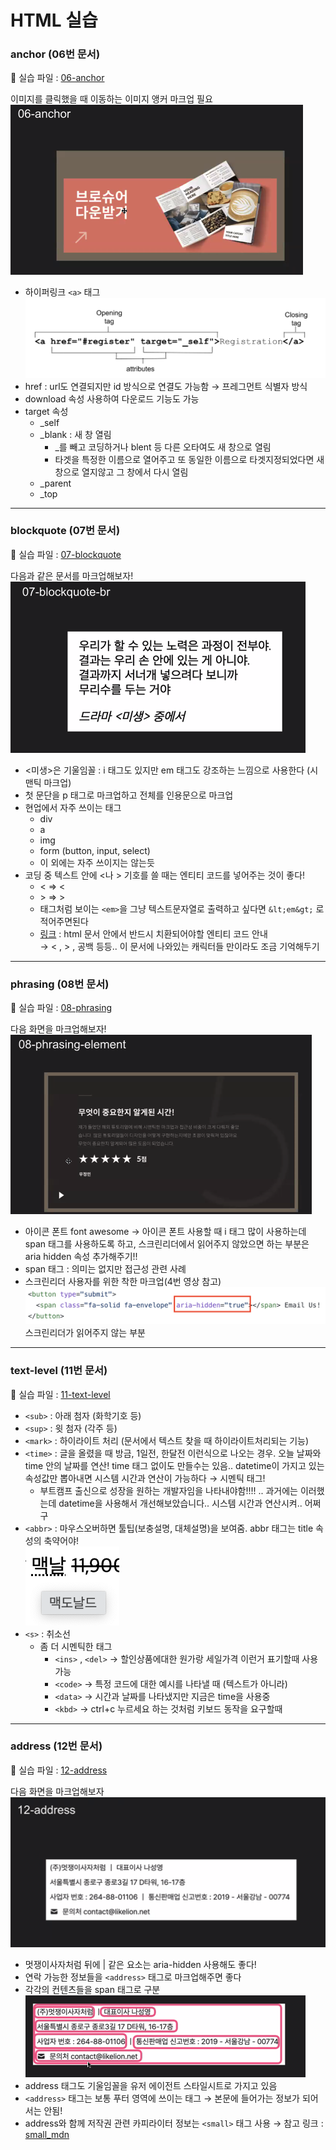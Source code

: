 # HTML 실습

### anchor (06번 문서)
:link: 실습 파일 : [06-anchor](https://github.com/songyi225/html-css/blob/student/06-anchor.html)

이미지를 클릭했을 때 이동하는 이미지 앵커 마크업 필요
<br/>![anchor](./html_images/06-anchor01.png)

- 하이퍼링크 `<a>` 태그
  ![href](./html_images/06-anchor02.png)
- href : url도 연결되지만 id 방식으로 연결도 가능함 → 프레그먼트 식별자 방식
- download 속성 사용하여 다운로드 기능도 가능
- target 속성
    - _self
    - _blank : 새 창 열림
        - _를 빼고 코딩하거나 blent 등 다른 오타여도 새 창으로 열림
        - 타겟을 특정한 이름으로 열어주고 또 동일한 이름으로 타겟지정되었다면 새창으로 열지않고 그 창에서 다시 열림
    - _parent
    - _top

---
### blockquote (07번 문서)
:link: 실습 파일 : [07-blockquote](https://github.com/songyi225/html-css/blob/student/07-blockquote-br.html)

다음과 같은 문서를 마크업해보자!
<br/>![blockquote](./html_images/07-blockquote01.png)

- <미생>은 기울임꼴 : i 태그도 있지만 em 태그도 강조하는 느낌으로 사용한다 (시맨틱 마크업)
- 첫 문단을 p 태그로 마크업하고 전체를 인용문으로 마크업
- 현업에서 자주 쓰이는 태그
  - div
  - a
  - img
  - form (button, input, select)
  - 이 외에는 자주 쓰이지는 않는듯
- 코딩 중 텍스트 안에 <나 > 기호를 쓸 때는 엔티티 코드를 넣어주는 것이 좋다!
   - &lt; ⇒ <
   - &gt; ⇒ >
   - 태그처럼 보이는 `<em>`을 그냥 텍스트문자열로 출력하고 싶다면 `&lt;em&gt;` 로 적어주면된다
   -  [링크](https://www.w3schools.com/html/html_entities.asp) : html 문서 안에서 반드시 치환되어야할 엔티티 코드 안내 <br/> → < , > , 공백 등등.. 이 문서에 나와있는 캐릭터들 만이라도 조금 기억해두기

---
### phrasing (08번 문서)
:link: 실습 파일 : [08-phrasing](https://github.com/songyi225/html-css/blob/student/08-phrasing-element.html)

다음 화면을 마크업해보자!
<br/>![phrasing](./html_images/08-phrasing-element01.png)

- 아이콘 폰트 font awesome → 아이콘 폰트 사용할 때 i 태그 많이 사용하는데 span 태그를 사용하도록 하고, 스크린리더에서 읽어주지 않았으면 하는 부분은 aria hidden 속성 추가해주기!!
- span 태그 : 의미는 없지만 접근성 관련 사례
- 스크린리더 사용자를 위한 착한 마크업(4번 영상 참고)
<br/>![phrasing2](./html_images/08-phrasing-element02.png)
<br/>스크린리더가 읽어주지 않는 부분

---
### text-level (11번 문서)
:link: 실습 파일 : [11-text-level](https://github.com/songyi225/html-css/blob/student/11-text-level-element.html)

- `<sub>` : 아래 첨자 (화학기호 등)
- `<sup>` : 윗 첨자 (각주 등)
- `<mark>` : 하이라이트 처리 (문서에서 텍스트 찾을 때 하이라이트처리되는 기능)
- `<time>` : 글을 올렸을 때 방금, 1일전, 한달전 이런식으로 나오는 경우. 오늘 날짜와 time 안의 날짜를 연산! time 태그 없이도 만들수는 있음.. datetime이 가지고 있는 속성값만 뽑아내면 시스템 시간과 연산이 가능하다 → 시멘틱 태그!
    - 부트캠프 출신으로 성장을 원하는 개발자임을 나타내야함!!!! .. 과거에는 이러했는데 datetime을 사용해서 개선해보았습니다.. 시스템 시간과 연산시켜.. 어쩌구
- `<abbr>` : 마우스오버하면 툴팁(보충설명, 대체설명)을 보여줌. abbr 태그는 title 속성의 축약어야!
<br/>![abbr](./html_images/11-text-level.png)
- `<s>` : 취소선
    - 좀 더 시멘틱한 태그
      - `<ins>` , `<del>` → 할인상품에대한 원가랑 세일가격 이런거 표기할때 사용 가능
      - `<code>` → 특정 코드에 대한 예시를 나타낼 때 (텍스트가 아니라)
      - `<data>` → 시간과 날짜를 나타냈지만 지금은 time을 사용중
      - `<kbd>` → ctrl+c 누르세요 하는 것처럼 키보드 동작을 요구할때

---
### address (12번 문서)
:link: 실습 파일 : [12-address](https://github.com/songyi225/html-css/blob/student/12-address.html)

다음 화면을 마크업해보자
<br/>![address](./html_images/12-address01.png)
- 멋쟁이사자처럼 뒤에 | 같은 요소는 aria-hidden 사용해도 좋다!
- 연락 가능한 정보들을 `<address>` 태그로 마크업해주면 좋다
- 각각의 컨텐츠들을 span 태그로 구분
<br/>![address2](./html_images/12-address02.png)
- address 태그도 기울임꼴을 유저 에이전트 스타일시트로 가지고 있음
- `<address>` 태그는 보통 푸터 영역에 쓰이는 태그 → 본문에 들어가는 정보가 되어서는 안됨!
- address와 함께 저작권 관련 카피라이터 정보는 `<small>` 태그 사용 → 참고 링크 : [small_mdn](https://developer.mozilla.org/ko/docs/Web/HTML/Element/small)
